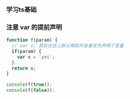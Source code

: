 ### 学习ts基础

### 注意 var 的提前声明

```js
function f(param) {
  // var x; 其实在这儿默认帮助开发者优先声明了变量
  if(param) {
    var x = 'yes';
  }
  return x;
}

console(f(true));
console(f(false));
```
